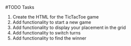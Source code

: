 #TODO Tasks

1. Create the HTML for the TicTacToe game
2. Add functionality to start a new game
3. Add functionality to display your placement in the grid
4. Add functionality to switch turns
5. Add functionality to find the winner
